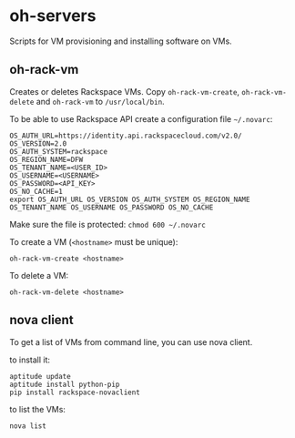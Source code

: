 # oh-servers

Scripts for VM provisioning and installing software on VMs.

## oh-rack-vm

Creates or deletes Rackspace VMs. Copy `oh-rack-vm-create`, `oh-rack-vm-delete` and
`oh-rack-vm` to `/usr/local/bin`.

To be able to use Rackspace API create a configuration file `~/.novarc`:

    OS_AUTH_URL=https://identity.api.rackspacecloud.com/v2.0/
    OS_VERSION=2.0
    OS_AUTH_SYSTEM=rackspace
    OS_REGION_NAME=DFW
    OS_TENANT_NAME=<USER_ID>
    OS_USERNAME=<USERNAME>
    OS_PASSWORD=<API_KEY>
    OS_NO_CACHE=1
    export OS_AUTH_URL OS_VERSION OS_AUTH_SYSTEM OS_REGION_NAME OS_TENANT_NAME OS_USERNAME OS_PASSWORD OS_NO_CACHE

Make sure the file is protected: `chmod 600 ~/.novarc`

To create a VM (`<hostname>` must be unique):

    oh-rack-vm-create <hostname>

To delete a VM:

    oh-rack-vm-delete <hostname>

## nova client

To get a list of VMs from command line, you can use nova client.

to install it:

    aptitude update
    aptitude install python-pip
    pip install rackspace-novaclient

to list the VMs:

    nova list
